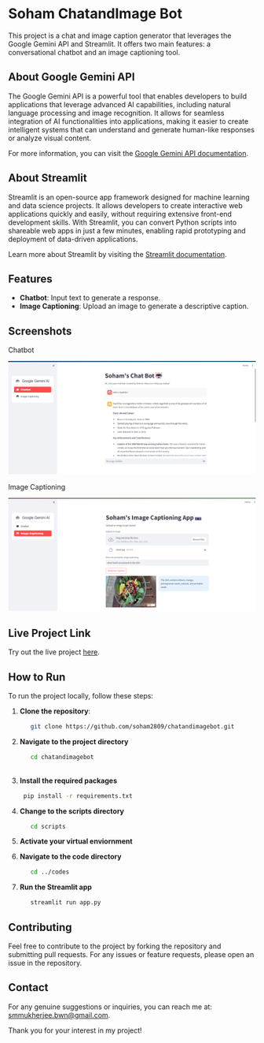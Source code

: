 
# Soham ChatandImage Bot

This project is a chat and image caption generator that leverages the Google Gemini API and Streamlit. It offers two main features: a conversational chatbot and an image captioning tool.


## About Google Gemini API

The Google Gemini API is a powerful tool that enables developers to build applications that leverage advanced AI capabilities, including natural language processing and image recognition. It allows for seamless integration of AI functionalities into applications, making it easier to create intelligent systems that can understand and generate human-like responses or analyze visual content.

For more information, you can visit the [Google Gemini API documentation](https://developers.google.com/gemini).

## About Streamlit

Streamlit is an open-source app framework designed for machine learning and data science projects. It allows developers to create interactive web applications quickly and easily, without requiring extensive front-end development skills. With Streamlit, you can convert Python scripts into shareable web apps in just a few minutes, enabling rapid prototyping and deployment of data-driven applications.

Learn more about Streamlit by visiting the [Streamlit documentation](https://docs.streamlit.io/).

## Features

- **Chatbot**: Input text to generate a response.
- **Image Captioning**: Upload an image to generate a descriptive caption.

## Screenshots
Chatbot 

![App Screenshot](https://github.com/soham2809/chatandimagebot/blob/main/text_example%201.png?raw=true)

Image Captioning


![App Screenshot](https://raw.githubusercontent.com/soham2809/chatandimagebot/f229a7414ba5edb2be54e8fc1e6efd86ca40314b/image_example1.png)
## Live Project Link

Try out the live project [here](https://sohamchatandimagebot.streamlit.app/).

## How to Run

To run the project locally, follow these steps:

1. **Clone the repository**:
   ```bash
      git clone https://github.com/soham2809/chatandimagebot.git
      ```
2. **Navigate to the project directory**
    ```bash
       cd chatandimagebot
      
3.  **Install the required packages**
     ```bash
      pip install -r requirements.txt

4. **Change to the scripts directory**
    ```bash
       cd scripts 
5. **Activate your virtual enviornment**


6. **Navigate to the code directory**
     ```bash
        cd ../codes 
7. **Run the Streamlit app**
    ```bash
       streamlit run app.py 

## Contributing 
Feel free to contribute to the project by forking the repository and submitting pull requests. For any issues or feature requests, please open an issue in the repository.

## Contact 

For any genuine suggestions or inquiries, you can reach me at: smmukherjee.bwn@gmail.com.

Thank you for your interest in my project!











